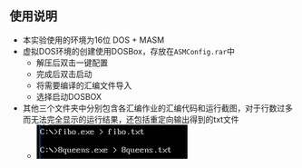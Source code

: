 ## 使用说明

- 本实验使用的环境为16位 DOS + MASM
- 虚拟DOS环境的创建使用DOSBox，存放在`ASMConfig.rar`中
	- 解压后双击一键配置
	- 完成后双击启动
	- 将需要编译的汇编文件导入
	- 选择启动DOSBOX
- 其他三个文件夹中分别包含各汇编作业的汇编代码和运行截图，对于行数过多而无法完全显示的运行结果，还包括重定向输出得到的txt文件
	- ![redirect](redirect.png)